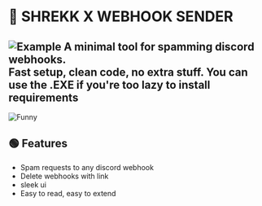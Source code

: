 # 🧩 SHREKK X WEBHOOK SENDER
![Example](https://i.imgur.com/uqGV4P9.png)
A minimal tool for spamming discord webhooks.  
Fast setup, clean code, no extra stuff.
You can use the .EXE if you're too lazy to install requirements
---
![Funny](https://media4.giphy.com/media/v1.Y2lkPTc5MGI3NjExMTZlYnhxbWhqMTN4cWxoZndxMGd0MGV4ZGV5djd1bG4xYmRlc29heCZlcD12MV9pbnRlcm5hbF9naWZfYnlfaWQmY3Q9Zw/TzeH3xp9z7ila/giphy.gif)
## 🟢 Features

- Spam requests to any discord webhook
- Delete webhooks with link
- sleek ui
- Easy to read, easy to extend
